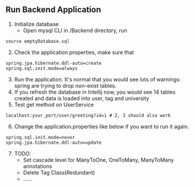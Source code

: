## Run Backend Application

1. Initialize database
   - Open mysql CLI in /Backend directory, run 
```
source emptyDatabase.sql
```
2. Check the application.properties, make sure that
```
spring.jpa.hibernate.ddl-auto=create
spring.sql.init.mode=always
```
3. Run the application. It's normal that you would see lots of warnings: spring are trying to drop non-exist tables.
4. If you refresh the database in Intellij now, you would see 14 tables created and data is loaded into user, tag and university
5. Test get method on UserService
```
localhost:your_port/user/greeting?id=1 # 2, 3 should also work
```
6. Change the application.properties like below if you want to run it again.
```
spring.sql.init.mode=never
spring.jpa.hibernate.ddl-auto=update
```
7. TODO:
    - Set cascade level for ManyToOne, OneToMany, ManyToMany annotations
	- Delete Tag Class(Redundant)
    - ......
